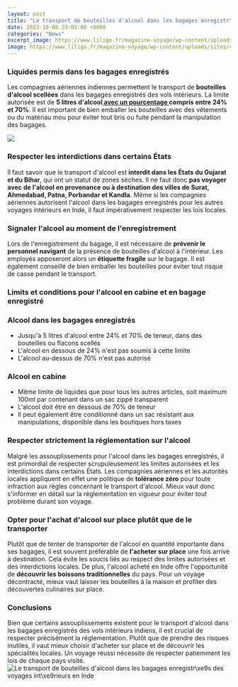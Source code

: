 ```yaml
---
layout: post
title: "Le transport de bouteilles d'alcool dans les bagages enregistr\xe9s des voyages int\xe9rieurs en Inde"
date: 2023-10-08 23:05:06 +0000
categories: "News"
excerpt_image: https://www.liligo.fr/magazine-voyage/wp-content/uploads/sites/42/2015/03/Alcool-UE-600x496.png
image: https://www.liligo.fr/magazine-voyage/wp-content/uploads/sites/42/2015/03/Alcool-UE-600x496.png
---
```


### Liquides permis dans les bagages enregistrés 
Les compagnies aériennes indiennes permettent le transport de **bouteilles d'alcool scellées** dans les bagages enregistrés des vols intérieurs. La limite autorisée est de **5 litres d'alcool[ avec un pourcentage ](https://setit.github.io/2024-01-07-mengunjungi-destinasi-di-selatan-chile-dalam-waktu-terbatas/)compris entre 24% et 70%**. Il est important de bien emballer les bouteilles avec des vêtements ou du matériau mou pour éviter tout bris ou fuite pendant la manipulation des bagages. 

![](https://images-na.ssl-images-amazon.com/images/I/91JnHJG7H-L._AC_SL1500_.jpg)
### Respecter les interdictions dans certains États
Il faut savoir que le transport d'alcool est **interdit dans les États du Gujarat et du Bihar**, qui ont un statut de zones sèches. Il ne faut donc **pas voyager avec de l'alcool en provenance ou à destination des villes de Surat, Ahmedabad, Patna, Porbandar et Kandla**. Même si les compagnies aériennes autorisent l'alcool dans les bagages enregistrés pour les autres voyages intérieurs en Inde, il faut impérativement respecter les lois locales.
### Signaler l'alcool au moment de l'enregistrement
Lors de l'enregistrement du bagage, il est nécessaire de **prévenir le personnel navigant** de la présence de bouteilles d'alcool à l'intérieur. Les employés apposeront alors un **étiquette fragile** sur le bagage. Il est également conseillé de bien emballer les bouteilles pour éviter tout risque de casse pendant le transport. 
### Limits et conditions pour l'alcool en cabine et en bagage enregistré
### Alcool dans les bagages enregistrés
- Jusqu'à 5 litres d'alcool entre 24% et 70% de teneur, dans des bouteilles ou flacons scellés
- L'alcool en dessous de 24% n'est pas soumis à cette limite  
- L'alcool au-dessus de 70% n'est pas autorisé
### Alcool en cabine
- Même limite de liquides que pour tous les autres articles, soit maximum 100ml par contenant dans un sac zippé transparent 
- L'alcool doit être en dessous de 70% de teneur
- Il peut également être conditionné dans un sac résistant aux manipulations, disponible dans les boutiques hors taxes
### Respecter strictement la réglementation sur l'alcool
Malgré les assouplissements pour l'alcool dans les bagages enregistrés, il est primordial de respecter scrupuleusement les limites autorisées et les interdictions dans certains États. Les compagnies aériennes et les autorités locales appliquent en effet une politique de **tolérance zéro** pour toute infraction aux règles concernant le transport d'alcool. Mieux vaut donc s'informer en détail sur la réglementation en vigueur pour éviter tout problème durant son voyage.
### Opter pour l'achat d'alcool sur place plutôt que de le transporter
Plutôt que de tenter de transporter de l'alcool en quantité importante dans ses bagages, il est souvent préférable de **l'acheter sur place** une fois arrivé à destination. Cela évite les soucis liés au respect des limites autorisées et des interdictions locales. De plus, l'alcool acheté en Inde offre l'opportunité de **découvrir les boissons traditionnelles** du pays. Pour un voyage décontracté, mieux vaut laisser les bouteilles à la maison et profiter des découvertes culinaires sur place.
### Conclusions 
Bien que certains assouplissements existent pour le transport d'alcool dans les bagages enregistrés des vols intérieurs indiens, il est crucial de respecter précisément la réglementation. Plutôt que de prendre des risques inutiles, il vaut mieux choisir d'acheter sur place et de découvrir les spécialités locales. Un voyage réussi nécessite de respecter patiemment les lois de chaque pays visité.
![Le transport de bouteilles d'alcool dans les bagages enregistr\xe9s des voyages int\xe9rieurs en Inde](https://www.liligo.fr/magazine-voyage/wp-content/uploads/sites/42/2015/03/Alcool-UE-600x496.png)
